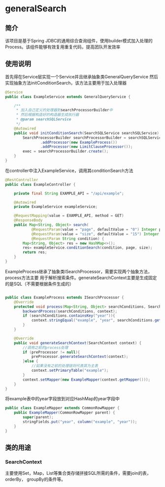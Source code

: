 # generalSearch
## 简介
该项目是基于Spring JDBC的通用综合查询组件，使用builder模式加入处理的Process。该组件能够有效复用重复代码，提高团队开发效率
## 使用说明
首先得在Service层实现一个Service并且继承抽象类GeneralQueryService
然后实现抽象方法initConditionSearch，该方法主要用于加入处理器
```java
@Service
public class ExampleService extends GeneralQueryService {

    /**
     * 加入自己定义的处理器到searchProcessorBuilder中
     * 然后根据构造好的构造器生成执行器
     * @param searchSQLService
     */
    @Autowired
    public void initConditionSearch(SearchSQLService searchSQLService) {
        SearchProcessorBuilder searchProcessorBuilder = searchSQLService.build()
                .addProcessor(new ExampleProcess())
                .addProcessor(new LimitClauseProcessor());
        exec = searchProcessorBuilder.create();
    }
}
```
在controller中注入ExampleService，调用其conditionSearch方法
```java
@RestController
public class ExampleController {

    private final String EXAMPLE_API = "/api/example";

    @Autowired
    private ExampleService exampleService;

    @RequestMapping(value = EXAMPLE_API, method = GET)
    @ResponseBody
    public Map<String, Object> search(
            @RequestParam(value = "page", defaultValue = "0") Integer page,
            @RequestParam(value = "size", defaultValue = "15") Integer size,
            @RequestParam String condition) {
        Map<String, Object> res = new HashMap<>();
        res= exampleService.conditionSearch(condition, page, size);
        return res;
    }
}
```
ExampleProcess继承了抽象类ISearchProcessor，需要实现两个抽象方法，process方法主要
用于解析搜索条件。generateSearchContext主要是生成固定的是SQL（不需要根据条件生成的）
```java

public class ExampleProcess extends ISearchProcessor {
    @Override
    protected void process(Map<String, Object> searchConditions, SearchContext context) {
        backwardProcess(searchConditions, context);
        if (searchConditions.containsKey("year")){
            context.stringEqual("example", "year", searchConditions.get("year").toString());
        }
    }

    @Override
    public void generateSearchContext(SearchContext context) {
        //调用之前的process处理
        if (preProcessor != null){
            preProcessor.generateSearchContext(context);
        }else {
            //如果没有之前的处理链则代表其为主表
            context.setPrimaryTable("example");
        }
        context.setMapper(new ExampleMapper(context.getMapper()));
    }
}
```

将example表中的year字段放到对应HashMap的year字段中
```java
public class ExampleMapper extends CommonRowMapper {
    public ExampleMapper(CommonRowMapper parent) {
        super(parent);
        stringFields.put("year", column("example", "year"));
    }
}
```

## 类的用途
### SearchContext
主要使用Set，Map，List等集合类存储拼接SQL所需的条件，需要join的表，orderBy， groupBy的条件等。

